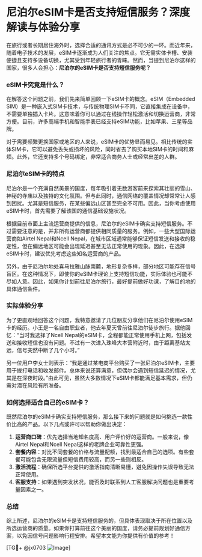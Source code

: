 # 尼泊尔eSIM卡是否支持短信服务？深度解读与体验分享

在旅行或者长期居住海外时，选择合适的通讯方式是必不可少的一环。而近年来，随着电子技术的发展，eSIM卡逐渐成为人们关注的焦点。它无需实体卡槽、安装便捷且支持多设备切换，尤其受到年轻旅行者的青睐。然而，当提到尼泊尔这样的国家，很多人会担心：**尼泊尔的eSIM卡是否支持短信服务呢？**

### eSIM卡究竟是什么？

在解答这个问题之前，我们先来简单回顾一下eSIM卡的概念。eSIM（Embedded SIM）是一种嵌入式SIM卡技术，与传统物理SIM卡不同，它直接集成在设备中，不需要单独插入卡片。这意味着你可以通过在线操作轻松激活和切换运营商，非常方便。目前，许多高端手机和智能手表已经支持eSIM功能，比如苹果、三星等品牌。

对于需要频繁更换国家或地区的人来说，eSIM卡的优势显而易见。相比传统的实体SIM卡，它可以避免丢失或损坏的风险，同时省去了购买本地SIM卡的时间和麻烦。此外，它还支持多个号码绑定，非常适合商务人士或经常出差的人群。

### 尼泊尔eSIM卡的特点

尼泊尔是一个充满自然美景的国度，每年吸引着无数游客前来探索其壮丽的雪山、神秘的寺庙以及独特的文化氛围。但与此同时，通信网络的覆盖情况却常常让人感到困扰。尤其是短信服务，在某些偏远山区甚至完全不可用。因此，当你考虑使用eSIM卡时，首先需要了解该国的通信基础设施状况。

根据目前市面上主流运营商提供的信息，尼泊尔的eSIM卡确实支持短信服务。不过需要注意的是，并非所有运营商都提供相同质量的服务。例如，一些大型国际运营商如Airtel Nepal和Ncell Nepal，在城市区域通常能够保证短信发送和接收的稳定性，但在偏远地区可能会出现延迟甚至无法正常使用的现象。因此，在选择eSIM卡时，建议优先考虑这些知名运营商的产品。

另外，由于尼泊尔地处喜马拉雅山脉南麓，地形复杂多样，部分地区可能存在信号盲区。在这种情况下，即使你的eSIM卡理论上支持短信功能，实际体验也可能不尽如人意。因此，如果你计划前往尼泊尔旅行，最好提前做好功课，了解目的地的具体通信条件。

### 实际体验分享

为了更直观地回答这个问题，我特意邀请了几位朋友分享他们在尼泊尔使用eSIM卡的经历。小王是一名自由职业者，他去年夏天曾前往尼泊尔徒步旅行。据他回忆：“当时我选择了Ncell Nepal的eSIM卡，全程都能正常使用手机上网，包括发送和接收短信也没有问题。不过有一次进入珠峰大本营附近时，由于距离基站太远，信号突然中断了几个小时。”

另一位用户李女士则表示：“我是通过某电商平台购买了一张尼泊尔eSIM卡，主要用于拨打电话和收发邮件。总体来说还算满意，但偶尔会遇到短信延迟的情况，尤其是在深夜时段。”由此可见，虽然大多数情况下eSIM卡都能满足基本需求，但仍需对潜在风险有所准备。

### 如何选择适合自己的eSIM卡？

既然尼泊尔的eSIM卡确实支持短信服务，那么接下来的问题就是如何挑选一款性价比高的产品。以下几点或许可以帮助你做出决定：

1. **运营商口碑**：优先选择当地知名度高、用户评价好的运营商。一般来说，像Airtel Nepal和Ncell Nepal这样的老牌企业可靠性更强。
2. **套餐内容**：对比不同套餐的价格与流量配额，找到最适合自己的选项。有些套餐可能包含无限流量但短信费用较高，而另一些则相反。
3. **激活流程**：确保所选平台提供的激活指南清晰易懂，避免因操作失误导致无法正常使用。
4. **客服支持**：如果遇到突发状况，能否及时联系到人工客服解决问题也是重要考量因素之一。

### 总结

综上所述，尼泊尔的eSIM卡是支持短信服务的，但具体表现取决于所在位置以及所选运营商的质量。如果你打算前往这个美丽的国度，请务必提前规划好通信方案，以免因信号问题影响行程安排。希望本文能为你提供有价值的参考！

[TG💪+ @jx0703 ![Image](https://github.com/user-attachments/assets/dbca1d08-cadb-493c-b0ec-ad6f7a83f270)]